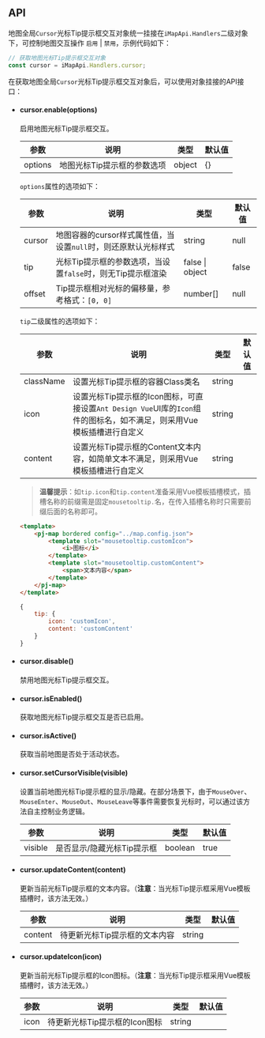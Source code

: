 ## API

地图全局`Cursor`光标Tip提示框交互对象统一挂接在`iMapApi.Handlers`二级对象下，可控制地图交互操作 `启用` | `禁用`，示例代码如下：

```javascript
// 获取地图光标Tip提示框交互对象
const cursor = iMapApi.Handlers.cursor;
```

在获取地图全局`Cursor`光标Tip提示框交互对象后，可以使用对象挂接的API接口：

- #### cursor.enable(options)
	启用地图光标Tip提示框交互。

	| 参数 | 说明 | 类型 | 默认值 |
	| --- | --- | --- | --- |
	| options | 地图光标Tip提示框的参数选项 | object | {} |

	`options`属性的选项如下：

	| 参数 | 说明 | 类型 | 默认值 |
	| --- | --- | --- | --- |
	| cursor | 地图容器的cursor样式属性值，当设置`null`时，则还原默认光标样式 | string | null |
	| tip | 光标Tip提示框的参数选项，当设置`false`时，则无Tip提示框渲染 | false \| object | false |
	| offset | Tip提示框相对光标的偏移量，参考格式：`[0, 0]` | number[] | null |

	`tip`二级属性的选项如下：

	| 参数 | 说明 | 类型 | 默认值 |
	| --- | --- | --- | --- |
	| className | 设置光标Tip提示框的容器Class类名 | string |
	| icon | 设置光标Tip提示框的Icon图标，可直接设置`Ant Design Vue`UI库的`Icon`组件的图标名，如不满足，则采用Vue模板插槽进行自定义 | string |
	| content | 设置光标Tip提示框的Content文本内容，如简单文本不满足，则采用Vue模板插槽进行自定义 | string |

	> **温馨提示**：如`tip.icon`和`tip.content`准备采用Vue模板插槽模式，插槽名称的前缀需是固定`mousetooltip.`名，在传入插槽名称时只需要前缀后面的名称即可。

	```html
	<template>
		<pj-map bordered config="../map.config.json">
			<template slot="mousetooltip.customIcon">
				<i>图标</i>
			</template>
			<template slot="mousetooltip.customContent">
				<span>文本内容</span>
			</template>
		</pj-map>
	</template>
	```

	```javascript
	{
		tip: {
			icon: 'customIcon',
			content: 'customContent'
		}
	}
	```

- #### cursor.disable()
	禁用地图光标Tip提示框交互。

- #### cursor.isEnabled()
	获取地图光标Tip提示框交互是否已启用。

- #### cursor.isActive()
	获取当前地图是否处于活动状态。

- #### cursor.setCursorVisible(visible)
	设置当前地图光标Tip提示框的显示/隐藏。在部分场景下，由于`MouseOver`、`MouseEnter`、`MouseOut`、`MouseLeave`等事件需要恢复光标时，可以通过该方法自主控制业务逻辑。

	| 参数 | 说明 | 类型 | 默认值 |
	| --- | --- | --- | --- |
	| visible | 是否显示/隐藏光标Tip提示框 | boolean | true |

- #### cursor.updateContent(content)
	更新当前光标Tip提示框的文本内容。（**注意**：当光标Tip提示框采用Vue模板插槽时，该方法无效。）

	| 参数 | 说明 | 类型 | 默认值 |
	| --- | --- | --- | --- |
	| content | 待更新光标Tip提示框的文本内容 | string |

- #### cursor.updateIcon(icon)
	更新当前光标Tip提示框的Icon图标。（**注意**：当光标Tip提示框采用Vue模板插槽时，该方法无效。）

	| 参数 | 说明 | 类型 | 默认值 |
	| --- | --- | --- | --- |
	| icon | 待更新光标Tip提示框的Icon图标 | string |
